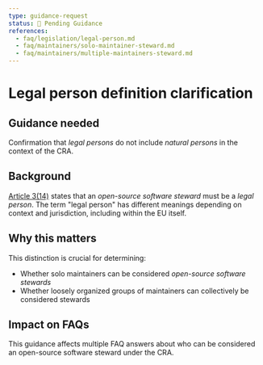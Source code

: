 ```yaml
---
type: guidance-request
status: 🛑 Pending Guidance
references:
  - faq/legislation/legal-person.md
  - faq/maintainers/solo-maintainer-steward.md
  - faq/maintainers/multiple-maintainers-steward.md
---
```


# Legal person definition clarification

## Guidance needed

Confirmation that _legal persons_ do not include _natural persons_ in the context of the CRA.

## Background

[Article 3(14)][] states that an _open-source software steward_ must be a _legal person_. The term "legal person" has different meanings depending on context and jurisdiction, including within the EU itself.

## Why this matters

This distinction is crucial for determining:
- Whether solo maintainers can be considered _open-source software stewards_
- Whether loosely organized groups of maintainers can collectively be considered stewards

## Impact on FAQs

This guidance affects multiple FAQ answers about who can be considered an open-source software steward under the CRA.

[Article 3(14)]: https://eur-lex.europa.eu/legal-content/EN/TXT/HTML/?uri=OJ:L_202402847#art_3